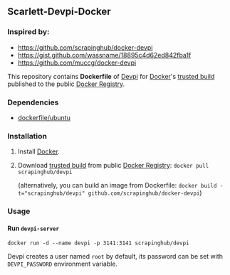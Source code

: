 ## Scarlett-Devpi-Docker

### Inspired by:
- https://github.com/scrapinghub/docker-devpi
- https://gist.github.com/wassname/18895c4d62ed842fba1f
- https://github.com/muccg/docker-devpi


This repository contains **Dockerfile** of [Devpi](http://doc.devpi.net/) for [Docker](https://www.docker.io/)'s [trusted build](https://index.docker.io/u/scrapinghub/devpi/) published to the public [Docker Registry](https://index.docker.io/).


### Dependencies

* [dockerfile/ubuntu](http://dockerfile.github.io/#/ubuntu)


### Installation

1. Install [Docker](https://www.docker.io/).

2. Download [trusted build](https://index.docker.io/u/scrapinghub/devpi/) from public [Docker Registry](https://index.docker.io/): `docker pull scrapinghub/devpi`

   (alternatively, you can build an image from Dockerfile: `docker build -t="scrapinghub/devpi" github.com/scrapinghub/docker-devpi`)


### Usage

#### Run `devpi-server`

    docker run -d --name devpi -p 3141:3141 scrapinghub/devpi

Devpi creates a user named `root` by default, its password can be set with
`DEVPI_PASSWORD` environment variable.
